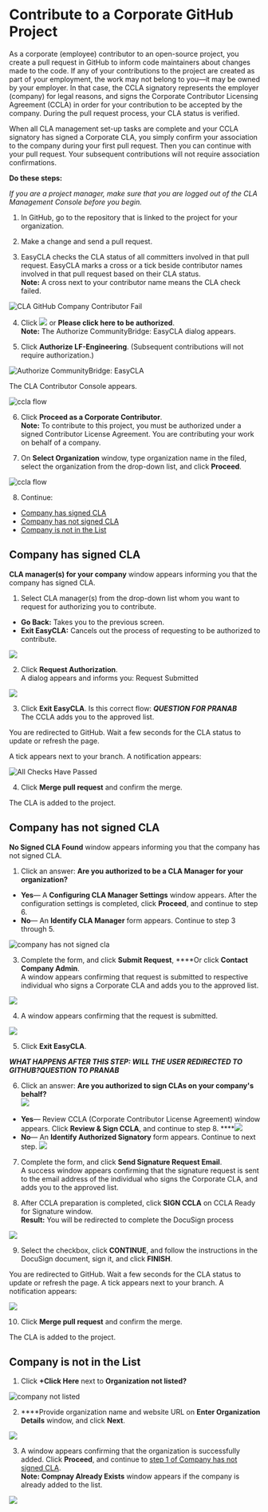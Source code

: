 # Contribute to a Corporate GitHub  Project

As a corporate \(employee\) contributor to an open-source project, you create a pull request in GitHub to inform code maintainers about changes made to the code. If any of your contributions to the project are created as part of your employment, the work may not belong to you—it may be owned by your employer. In that case, the CCLA signatory represents the employer \(company\) for legal reasons, and signs the Corporate Contributor Licensing Agreement \(CCLA\) in order for your contribution to be accepted by the company. During the pull request process, your CLA status is verified.

When all CLA management set-up tasks are complete and your CCLA signatory has signed a Corporate CLA, you simply confirm your association to the company during your first pull request. Then you can continue with your pull request. Your subsequent contributions will not require association confirmations.

**Do these steps:**

_If you are a project manager, make sure that you are logged out of the CLA Management Console before you begin._

1. In GitHub, go to the repository that is linked to the project for your organization.

2. Make a change and send a pull request.

3. EasyCLA checks the CLA status of all committers involved in that pull request. EasyCLA marks a cross or a tick beside contributor names involved in that pull request based on their CLA status.  
**Note:** A cross next to your contributor name means the CLA check failed.

![CLA GitHub Company Contributor Fail](../../../.gitbook/assets/cla-github-company-contributor-fail.png)

4. Click ![](../../../.gitbook/assets/cla-not-signed-button.png)  or **Please click here to be authorized**.  
**Note:** The Authorize CommunityBridge: EasyCLA dialog appears.

5. Click **Authorize LF-Engineering**. \(Subsequent contributions will not require authorization.\)

​![Authorize CommunityBridge: EasyCLA](../../../.gitbook/assets/cla-authorize-easycla.png)​

The CLA Contributor Console appears.

![ccla flow](../../../.gitbook/assets/cla-ccla-flow.png)

6. Click **Proceed as a Corporate Contributor**.   
**Note:** To contribute to this project, you must be authorized under a signed Contributor License Agreement. You are contributing your work on behalf of a company.

7. On **Select Organization** window, type organization name in the filed, select the organization from the drop-down list, and click **Proceed**.

![ccla flow](../../../.gitbook/assets/select-organization.png)

8. Continue:

* [Company has signed CLA](contribute-to-a-corporate-github-project.md#if-a-confirmation-of-association-with-statement-appears)
* [Company has not signed CLA](contribute-to-a-corporate-github-project.md#if-the-select-company-dialog-appears)
* [Company is not in the List](contribute-to-a-corporate-github-project.md#if-the-select-company-dialog-appears-1)

## Company has signed CLA <a id="if-a-confirmation-of-association-with-statement-appears"></a>

**CLA manager\(s\) for your company** window appears informing you that the company has signed CLA.

1. Select CLA manager\(s\) from the drop-down list whom you want to request for authorizing you to contribute.

* **Go Back:** Takes you to the previous screen.
* **Exit EasyCLA:** Cancels out the process of requesting to be authorized to contribute.

![](../../../.gitbook/assets/comapny-has-signed-cla.png)

2. Click **Request Authorization**.  
A dialog appears and informs you: Request Submitted ​

![](../../../.gitbook/assets/request-submitted.png)

3. Click **Exit EasyCLA**.  Is this correct flow: _**QUESTION FOR PRANAB**_  
The CCLA  adds you to the approved list.

You are redirected to GitHub. Wait a few seconds for the CLA status to update or refresh the page.

A tick appears next to your branch. A notification appears:

![All Checks Have Passed](../../../.gitbook/assets/cla-github-all-checks-passed%20%281%29.png)

4. Click **Merge pull request** and confirm the merge.

The CLA is added to the project.

## Company has not signed CLA <a id="if-the-select-company-dialog-appears"></a>

**No Signed CLA Found** window appears informing you that the company has not signed CLA.

1. Click an answer: **Are you authorized to be a CLA Manager for your organization?**

* **Yes**— A **Configuring CLA Manager Settings** window appears. After the configuration settings is completed, click **Proceed**, and continue to step 6.
* **No**— An **Identify CLA Manager** form appears. Continue to step 3 through 5.

![company has not signed cla](../../../.gitbook/assets/company-has-not-signed-cla%20%281%29.png)

3. Complete the form, and click **Submit Request**, ****Or click **Contact Company Admin**.  
A window appears confirming that request is submitted to respective individual who signs a Corporate CLA and adds you to the approved list.

![](../../../.gitbook/assets/identify-cla-manager%20%281%29.png)

4. A window appears confirming that the request is submitted.

![](../../../.gitbook/assets/request-submitted-for-company-not-signed-cla.png)

5. Click **Exit EasyCLA**. 

_**WHAT HAPPENS AFTER THIS STEP: WILL THE USER REDIRECTED TO GITHUB?QUESTION TO PRANAB**_

6. Click an answer: **Are you authorized to sign CLAs on your company's behalf?**  
 ![](../../../.gitbook/assets/identify-cla-signatory.png) 

* **Yes**— Review CCLA \(Corporate Contributor License Agreement\) window appears. Click **Review & Sign CCLA**, and continue to step 8.  ****![](../../../.gitbook/assets/review-ccla.png) 
* **No**— An **Identify Authorized Signatory** form appears. Continue to next step.  ![](../../../.gitbook/assets/identify-authorized-signatory.png) 

7. Complete the form, and click **Send Signature Request Email**.  
A success window appears confirming that the signature request is sent to the email address of the individual who signs the Corporate CLA, and adds you to the approved list.

8. After CCLA preparation is completed, click **SIGN CCLA** on CCLA Ready for Signature window.  
**Result:** You will be redirected to complete the DocuSign process

![](../../../.gitbook/assets/sign-cla-individual-cla-flow.png)

9. Select the checkbox, click **CONTINUE**,  and follow the instructions in the DocuSign document, sign it, and click **FINISH**.

You are redirected to GitHub. Wait a few seconds for the CLA status to update or refresh the page. A tick appears next to your branch. A notification appears:

![](../../../.gitbook/assets/cla-github-all-checks-passed.png)

10. Click **Merge pull request** and confirm the merge.

The CLA is added to the project.

## Company is not in the List <a id="if-the-select-company-dialog-appears"></a>

1. Click **+Click Here** next to **Organization not listed?**

![company not listed](../../../.gitbook/assets/company-not-listed.png)

2. ****Provide organization name and website URL on **Enter Organization Details** window, and click **Next**.

![](../../../.gitbook/assets/enter-organization-details.png)

3. A window appears confirming that the organization is successfully added. Click **Proceed**, and continue to [step 1 of Company has not signed CLA](contribute-to-a-corporate-github-project.md#if-the-select-company-dialog-appears).  
**Note: Compnay Already Exists** window appears if the company is already added to the list.

![](../../../.gitbook/assets/company-added-successfully.png)

